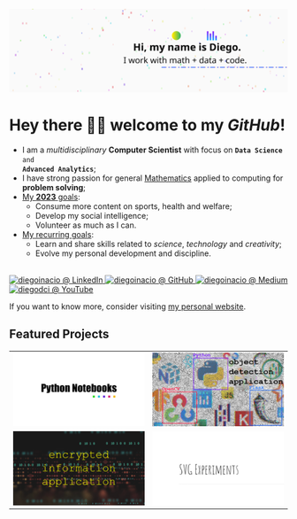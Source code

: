 ![image.svg](image.svg)

# Hey there 👋🏾 welcome to my _GitHub_!

- I am a <em>multidisciplinary</em> <strong>Computer Scientist</strong> with focus on <code><strong>Data Science</strong> and <strong>Advanced Analytics</strong></code>;
- I have strong passion for general <ins>Mathematics</ins> applied to computing for <strong>problem solving</strong>;
- <ins>My <strong>2023</strong> goals</ins>:
  - Consume more content on sports, health and welfare;
  - Develop my social intelligence;
  - Volunteer as much as I can.
- <ins>My recurring goals</ins>:
  - Learn and share skills related to <em>science</em>, <em>technology</em> and <em>creativity</em>;
  - Evolve my personal development and discipline.

<br>

<a href="https://www.linkedin.com/in/diegoinacio/" target="_blank">
  <img alt="diegoinacio @ LinkedIn" title="diegoinacio @ LinkedIn" src="https://img.icons8.com/dusk/50/26e07f/linkedin.png"/>
</a>
<a href="https://github.com/diegoinacio/" target="_blank">
  <img alt="diegoinacio @ GitHub" title="diegoinacio @ GitHub" src="https://img.icons8.com/dusk/50/26e07f/github.png"/>
</a>
<a href="https://diegoinacio.medium.com/" target="_blank">
  <img alt="diegoinacio @ Medium" title="diegoinacio @ Medium" src="https://img.icons8.com/dusk/50/26e07f/medium-new.png"/>
</a>
<a href="https://www.youtube.com/user/diegodci/" target="_blank">
  <img alt="diegodci @ YouTube" title="diegodci @ YouTube" src="https://img.icons8.com/dusk/50/26e07f/youtube-play.png"/>
</a>

<br>

If you want to know more, consider visiting [my personal website](https://diegoinacio.github.io/).

## Featured Projects

|                                         |                                        |
| :-------------------------------------: | :------------------------------------: |
| [![featured project 01][fpi01]][fpl01]  | [![featured project 02][fpi02]][fpl02] |
| [ ![featured project 03][fpi03]][fpl03] | [![featured project 04][fpi04]][fpl04] |

[fpi01]: featured-project-01.png
[fpi02]: featured-project-02.png
[fpi03]: featured-project-03.png
[fpi04]: featured-project-04.png
[fpl01]: https://diegoinacio.github.io/python-notebooks/
[fpl02]: https://github.com/diegoinacio/object-detection-flask-opencv
[fpl03]: https://github.com/diegoinacio/encrypted-info-app
[fpl04]: https://diegoinacio.github.io/svg-experiments/
